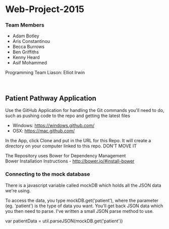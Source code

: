 # Web-Project-2015

### Team Members

- Adam Botley
- Aris Constantinou
- Becca Burrows
- Ben Griffiths
- Kenny Heard
- Asif Mohammed

Programming Team Liason: Elliot Irwin

</br>

## Patient Pathway Application

Use the GitHub Application for handling the Git commands you'll need to do, such as pushing code to the repo and getting the latest files

- Windows: https://windows.github.com/
- OSX: https://mac.github.com/

In the App, click Clone and put in the URL for this Repo. It will create a directory on your computer linked to this repo. DON'T MOVE IT

The Repository uses Bower for Dependency Management<br>Bower Installation Instructions - http://bower.io/#install-bower

### Connecting to the mock database

There is a javascript variable called mockDB which holds all the JSON data we're using.

To access the data, you type mockDB.get('patient'), where the parameter (eg. 'patient') is the type of data you want. You'll get back JSON data which you then need to parse. I've written a small JSON parse method to use.

var patientData = util.parseJSON(mockDB.get('patient'))
